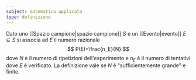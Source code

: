 ```yaml
---
subject: matematica applicata
type: definizione
---
```

Dato uno [[Spazio campione|spazio campione]] $S$ e un [[Evento|evento]] $E\subseteq S$ si associa ad $E$ il numero razionale 
$$
P(E)=\frac{n_E}{N}
$$
dove $N$ è il numero di ripetizioni dell'esperimento e $n_E$ è il numero di tentativi dove $E$ è verificato.
La definizione vale se $N$ è "sufficientemente grande" e finito.
